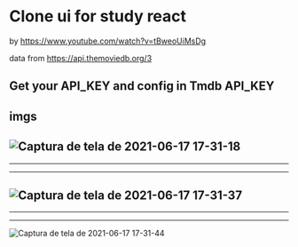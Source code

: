 # Clone ui for study react

by https://www.youtube.com/watch?v=tBweoUiMsDg

data from https://api.themoviedb.org/3

## Get your API_KEY and config in Tmdb API_KEY

## imgs

![Captura de tela de 2021-06-17 17-31-18](https://user-images.githubusercontent.com/82850643/122468431-1639e580-cf92-11eb-9862-7e6188cfdbdc.png)
----------------------------------------
----------------------------------------
----------------------------------------
![Captura de tela de 2021-06-17 17-31-37](https://user-images.githubusercontent.com/82850643/122468493-28b41f00-cf92-11eb-8a7a-271769198895.png)
----------------------------------------
----------------------------------------
----------------------------------------
![Captura de tela de 2021-06-17 17-31-44](https://user-images.githubusercontent.com/82850643/122468527-3073c380-cf92-11eb-9ca6-5cecbb7b540c.png)
